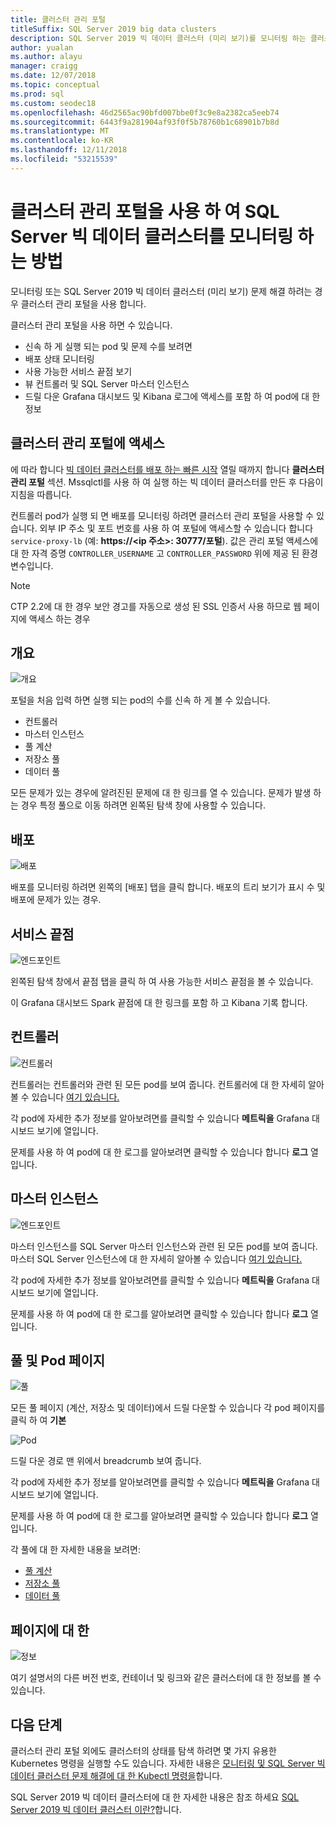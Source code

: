 ```yaml
---
title: 클러스터 관리 포털
titleSuffix: SQL Server 2019 big data clusters
description: SQL Server 2019 빅 데이터 클러스터 (미리 보기)를 모니터링 하는 클러스터 관리 포털을 사용 하는 방법에 알아봅니다.
author: yualan
ms.author: alayu
manager: craigg
ms.date: 12/07/2018
ms.topic: conceptual
ms.prod: sql
ms.custom: seodec18
ms.openlocfilehash: 46d2565ac90bfd007bbe0f3c9e8a2382ca5eeb74
ms.sourcegitcommit: 6443f9a281904af93f0f5b78760b1c68901b7b8d
ms.translationtype: MT
ms.contentlocale: ko-KR
ms.lasthandoff: 12/11/2018
ms.locfileid: "53215539"
---
```

# <a name="how-to-use-the-cluster-administration-portal-to-monitor-a-sql-server-big-data-cluster"></a>클러스터 관리 포털을 사용 하 여 SQL Server 빅 데이터 클러스터를 모니터링 하는 방법

모니터링 또는 SQL Server 2019 빅 데이터 클러스터 (미리 보기) 문제 해결 하려는 경우 클러스터 관리 포털을 사용 합니다.

클러스터 관리 포털을 사용 하면 수 있습니다.
- 신속 하 게 실행 되는 pod 및 문제 수를 보려면
- 배포 상태 모니터링
- 사용 가능한 서비스 끝점 보기
- 뷰 컨트롤러 및 SQL Server 마스터 인스턴스
- 드릴 다운 Grafana 대시보드 및 Kibana 로그에 액세스를 포함 하 여 pod에 대 한 정보

## <a name="access-the-cluster-administration-portal"></a>클러스터 관리 포털에 액세스

에 따라 합니다 [빅 데이터 클러스터를 배포 하는 빠른 시작](quickstart-big-data-cluster-deploy.md) 열릴 때까지 합니다 **클러스터 관리 포털** 섹션. Mssqlctl를 사용 하 여 실행 하는 빅 데이터 클러스터를 만든 후 다음이 지침을 따릅니다.

컨트롤러 pod가 실행 되 면 배포를 모니터링 하려면 클러스터 관리 포털을 사용할 수 있습니다. 외부 IP 주소 및 포트 번호를 사용 하 여 포털에 액세스할 수 있습니다 합니다 `service-proxy-lb` (예: **https://\<ip 주소\>: 30777/포털**). 값은 관리 포털 액세스에 대 한 자격 증명 `CONTROLLER_USERNAME` 고 `CONTROLLER_PASSWORD` 위에 제공 된 환경 변수입니다.

> [!NOTE]
> CTP 2.2에 대 한 경우 보안 경고를 자동으로 생성 된 SSL 인증서 사용 하므로 웹 페이지에 액세스 하는 경우

## <a name="overview"></a>개요

![개요](./media/cluster-admin-portal/portal-overview.png)

포털을 처음 입력 하면 실행 되는 pod의 수를 신속 하 게 볼 수 있습니다.
- 컨트롤러
- 마스터 인스턴스
- 풀 계산
- 저장소 풀
- 데이터 풀

모든 문제가 있는 경우에 알려진된 문제에 대 한 링크를 열 수 있습니다. 문제가 발생 하는 경우 특정 풀으로 이동 하려면 왼쪽된 탐색 창에 사용할 수 있습니다.

## <a name="deployment"></a>배포

![배포](./media/cluster-admin-portal/portal-deployment.png)

배포를 모니터링 하려면 왼쪽의 [배포] 탭을 클릭 합니다. 배포의 트리 보기가 표시 수 및 배포에 문제가 있는 경우.

## <a name="service-endpoints"></a>서비스 끝점

![엔드포인트](./media/cluster-admin-portal/portal-endpoints.png)

왼쪽된 탐색 창에서 끝점 탭을 클릭 하 여 사용 가능한 서비스 끝점을 볼 수 있습니다.

이 Grafana 대시보드 Spark 끝점에 대 한 링크를 포함 하 고 Kibana 기록 합니다.

## <a name="controller"></a>컨트롤러

![컨트롤러](./media/cluster-admin-portal/portal-controller.png)

컨트롤러는 컨트롤러와 관련 된 모든 pod를 보여 줍니다. 컨트롤러에 대 한 자세히 알아볼 수 있습니다 [여기 있습니다.](concept-controller.md)

각 pod에 자세한 추가 정보를 알아보려면를 클릭할 수 있습니다 **메트릭을** Grafana 대시보드 보기에 열입니다.

문제를 사용 하 여 pod에 대 한 로그를 알아보려면 클릭할 수 있습니다 합니다 **로그** 열입니다.

## <a name="master-instance"></a>마스터 인스턴스

![엔드포인트](./media/cluster-admin-portal/portal-master.png)

마스터 인스턴스를 SQL Server 마스터 인스턴스와 관련 된 모든 pod를 보여 줍니다. 마스터 SQL Server 인스턴스에 대 한 자세히 알아볼 수 있습니다 [여기 있습니다.](concept-master-instance.md)

각 pod에 자세한 추가 정보를 알아보려면를 클릭할 수 있습니다 **메트릭을** Grafana 대시보드 보기에 열입니다.

문제를 사용 하 여 pod에 대 한 로그를 알아보려면 클릭할 수 있습니다 합니다 **로그** 열입니다.

## <a name="pool-and-pod-pages"></a>풀 및 Pod 페이지

![풀](./media/cluster-admin-portal/portal-data-pool.png)

모든 풀 페이지 (계산, 저장소 및 데이터)에서 드릴 다운할 수 있습니다 각 pod 페이지를 클릭 하 여 **기본**

![Pod](./media/cluster-admin-portal/portal-data-default-pool.png)

드릴 다운 경로 맨 위에서 breadcrumb 보여 줍니다.

각 pod에 자세한 추가 정보를 알아보려면를 클릭할 수 있습니다 **메트릭을** Grafana 대시보드 보기에 열입니다.

문제를 사용 하 여 pod에 대 한 로그를 알아보려면 클릭할 수 있습니다 합니다 **로그** 열입니다.

각 풀에 대 한 자세한 내용을 보려면:
- [풀 계산](concept-compute-pool.md)
- [저장소 풀](concept-storage-pool.md)
- [데이터 풀](concept-data-pool.md)

## <a name="about-page"></a>페이지에 대 한

![정보](./media/cluster-admin-portal/portal-about.png)

여기 설명서의 다른 버전 번호, 컨테이너 및 링크와 같은 클러스터에 대 한 정보를 볼 수 있습니다.

## <a name="next-steps"></a>다음 단계

클러스터 관리 포털 외에도 클러스터의 상태를 탐색 하려면 몇 가지 유용한 Kubernetes 명령을 실행할 수도 있습니다. 자세한 내용은 [모니터링 및 SQL Server 빅 데이터 클러스터 문제 해결에 대 한 Kubectl 명령을](cluster-troubleshooting-commands.md)합니다.

SQL Server 2019 빅 데이터 클러스터에 대 한 자세한 내용은 참조 하세요 [SQL Server 2019 빅 데이터 클러스터 이란?](big-data-cluster-overview.md)합니다.
